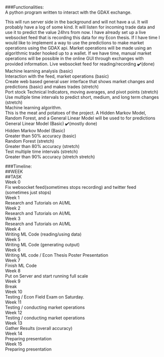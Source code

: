 ###Functionalities:   
A python program written to interact with the GDAX exchange. 

This will run server side in the background and will not have a ui. It will probably have a log of some kind. It will listen for incoming trade data and use it to predict the value 24hrs from now. I have already set up a live websocket feed that is recording this data for my Econ thesis. If I have time I would like to implement a way to use the predictions to make market operations using the GDAX api. Market operations will be made using an algorithmic trader hooked up to a wallet. If we have time, manual market operations will be possible in the online GUI through exchanges with provided information.
Live websocket feed for reading/recording ✔️(done)  
Machine learning analysis (basic)  
Interaction with the feed, market operations (basic)  
Create web based general user interface that shows market changes and predictions (basic) and makes trades (stretch)  
Port stock Technical Indicators, moving averages, and pivot points (stretch)  
Use multiple time intervals to predict short, medium, and long term changes (stretch)  
Machine learning algorithm.  
This is the meat and potatoes of the project. A Hidden Markov Model, Random Forest, and a General Linear Model will be used to for predictions
General Linear Model (Basic) ✔️(mostly done)  
Hidden Markov Model (Basic)  
Greater than 50% accuracy (basic)  
Random Forest (stretch)  
Greater than 80% accuracy (stretch)  
Test multiple time intervals (stretch)  
Greater than 90% accuracy (stretch stretch)  


###Timeline:   
##WEEK  
##TASK  
Week 0  
Fix websocket feed(sometimes stops recording) and twitter feed (sometimes just stops)  
Week 1  
Research and Tutorials on AI/ML  
Week 2  
Research and Tutorials on AI/ML  
Week 3  
Research and Tutorials on AI/ML  
Week 4  
Writing ML Code (reading/using data)  
Week 5  
Writing ML Code (generating output)  
Week 6  
Writing ML code / Econ Thesis Poster Presentation  
Week 7  
Finish ML Code  
Week 8  
Put on Server and start running full scale  
Week 9  
Break  
Week 10  
Testing / Econ Field Exam on Saturday.  
Week 11  
Testing / conducting market operations  
Week 12  
Testing / conducting market operations  
Week 13  
Gather Results (overall accuracy)  
Week 14  
Preparing presentation  
Week 15  
Preparing presentation  

